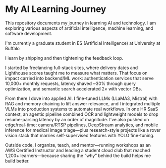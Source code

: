 # My AI Learning Journey

This repository documents my journey in learning AI and technology. I am exploring various aspects of artificial intelligence, machine learning, and software development.

I'm currently a graduate student in ES (Artificial Intelligence) at University at Buffalo

I learn by shipping and then tightening the feedback loop.

I started by freelancing full-stack sites, where delivery dates and Lighthouse scores taught me to measure what matters. That focus on impact carried into backend/ML work: authentication services that serve 10,000+ monthly requests, latency shaved ~30% through query optimization, and semantic search accelerated 2× with vector DBs.

From there I dove into applied AI. I fine-tuned LLMs (LLaMA3, Mistral) with RAG and memory chaining to lift answer relevance, and I integrated multiple VLMs into production systems to automate real workflows. In one HR SaaS context, an agentic pipeline combined OCR and lightweight models to drop resume-parsing latency by an order of magnitude. I’ve also pushed on edge/real-time: camera/RTSP pipelines, DeepStream analytics, and mobile inference for medical image triage—plus research-style projects like a rover vision stack that marries self-supervised features with YOLO fine-tuning.

Outside code, I organize, teach, and mentor—running workshops as an AWS Certified Instructor and leading a student cloud club that reached 1,200+ learners—because sharing the “why” behind the build helps me build better.

